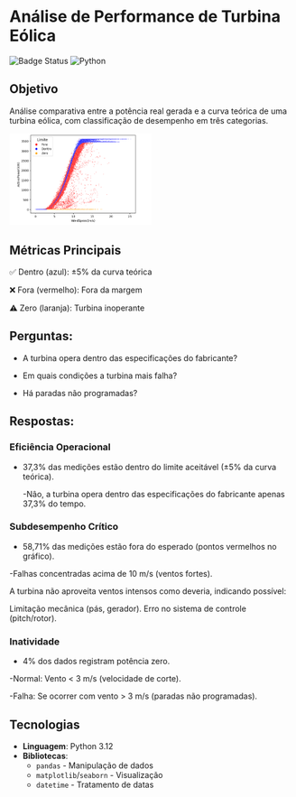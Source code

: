 # Análise de Performance de Turbina Eólica

![Badge Status](https://img.shields.io/badge/Status-Concluído-green) 
![Python](https://img.shields.io/badge/Python-3.12-blue)

## Objetivo
Análise comparativa entre a potência real gerada e a curva teórica de uma turbina eólica, com classificação de desempenho em três categorias.

<div>
  <img src="imagens/wind_turbine_analysis.png" alt="Gráfico de performance da turbina eólica" width="50%">
  <br>
</div>

## Métricas Principais

✅ Dentro (azul): ±5% da curva teórica

❌ Fora (vermelho): Fora da margem

⚠️ Zero (laranja): Turbina inoperante


## Perguntas:
- A turbina opera dentro das especificações do fabricante?

- Em quais condições a turbina mais falha?

- Há paradas não programadas?

## Respostas:

### Eficiência Operacional
- 37,3% das medições estão dentro do limite aceitável (±5% da curva teórica).

  -Nâo, a turbina opera dentro das especificações do fabricante apenas 37,3% do tempo.

### Subdesempenho Crítico
- 58,71% das medições estão fora do esperado (pontos vermelhos no gráfico).

-Falhas concentradas acima de 10 m/s (ventos fortes).

A turbina não aproveita ventos intensos como deveria, indicando possível: 

Limitação mecânica (pás, gerador). Erro no sistema de controle (pitch/rotor).

### Inatividade
- 4% dos dados registram potência zero.

-Normal: Vento < 3 m/s (velocidade de corte).

-Falha: Se ocorrer com vento > 3 m/s (paradas não programadas).


## Tecnologias
- **Linguagem**: Python 3.12
- **Bibliotecas**:
  - `pandas` - Manipulação de dados
  - `matplotlib`/`seaborn` - Visualização
  - `datetime` - Tratamento de datas
